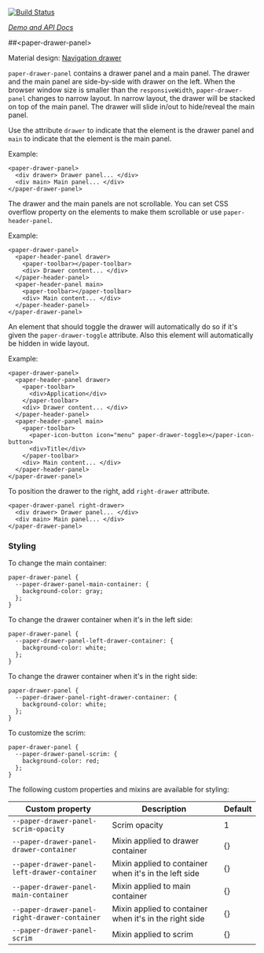 
<!---

This README is automatically generated from the comments in these files:
paper-drawer-panel.html

Edit those files, and our readme bot will duplicate them over here!
Edit this file, and the bot will squash your changes :)

-->

[![Build Status](https://travis-ci.org/PolymerElements/paper-drawer-panel.svg?branch=master)](https://travis-ci.org/PolymerElements/paper-drawer-panel)

_[Demo and API Docs](https://elements.polymer-project.org/elements/paper-drawer-panel)_


##&lt;paper-drawer-panel&gt;


Material design: [Navigation drawer](https://www.google.com/design/spec/patterns/navigation-drawer.html)

`paper-drawer-panel` contains a drawer panel and a main panel.  The drawer
and the main panel are side-by-side with drawer on the left.  When the browser
window size is smaller than the `responsiveWidth`, `paper-drawer-panel`
changes to narrow layout.  In narrow layout, the drawer will be stacked on top
of the main panel.  The drawer will slide in/out to hide/reveal the main
panel.

Use the attribute `drawer` to indicate that the element is the drawer panel and
`main` to indicate that the element is the main panel.

Example:

    <paper-drawer-panel>
      <div drawer> Drawer panel... </div>
      <div main> Main panel... </div>
    </paper-drawer-panel>

The drawer and the main panels are not scrollable.  You can set CSS overflow
property on the elements to make them scrollable or use `paper-header-panel`.

Example:

    <paper-drawer-panel>
      <paper-header-panel drawer>
        <paper-toolbar></paper-toolbar>
        <div> Drawer content... </div>
      </paper-header-panel>
      <paper-header-panel main>
        <paper-toolbar></paper-toolbar>
        <div> Main content... </div>
      </paper-header-panel>
    </paper-drawer-panel>

An element that should toggle the drawer will automatically do so if it's
given the `paper-drawer-toggle` attribute.  Also this element will automatically
be hidden in wide layout.

Example:

    <paper-drawer-panel>
      <paper-header-panel drawer>
        <paper-toolbar>
          <div>Application</div>
        </paper-toolbar>
        <div> Drawer content... </div>
      </paper-header-panel>
      <paper-header-panel main>
        <paper-toolbar>
          <paper-icon-button icon="menu" paper-drawer-toggle></paper-icon-button>
          <div>Title</div>
        </paper-toolbar>
        <div> Main content... </div>
      </paper-header-panel>
    </paper-drawer-panel>

To position the drawer to the right, add `right-drawer` attribute.

    <paper-drawer-panel right-drawer>
      <div drawer> Drawer panel... </div>
      <div main> Main panel... </div>
    </paper-drawer-panel>

### Styling

To change the main container:

    paper-drawer-panel {
      --paper-drawer-panel-main-container: {
        background-color: gray;
      };
    }

To change the drawer container when it's in the left side:

    paper-drawer-panel {
      --paper-drawer-panel-left-drawer-container: {
        background-color: white;
      };
    }

To change the drawer container when it's in the right side:

    paper-drawer-panel {
      --paper-drawer-panel-right-drawer-container: {
        background-color: white;
      };
    }

To customize the scrim:

    paper-drawer-panel {
      --paper-drawer-panel-scrim: {
        background-color: red;
      };
    }

The following custom properties and mixins are available for styling:

Custom property | Description | Default
----------------|-------------|----------
`--paper-drawer-panel-scrim-opacity` | Scrim opacity | 1
`--paper-drawer-panel-drawer-container` | Mixin applied to drawer container | {}
`--paper-drawer-panel-left-drawer-container` | Mixin applied to container when it's in the left side | {}
`--paper-drawer-panel-main-container` | Mixin applied to main container | {}
`--paper-drawer-panel-right-drawer-container` | Mixin applied to container when it's in the right side | {}
`--paper-drawer-panel-scrim` | Mixin applied to scrim | {}


